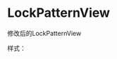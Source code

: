 # LockPatternView

修改后的LockPatternView

样式：
[](https://github.com/youngmeng/youngmeng.github.io/blob/master/Android%E6%89%8B%E5%8A%BF%E5%AF%86%E7%A0%81%E6%8E%A2%E7%B4%A2/lockpattern.jpg)
